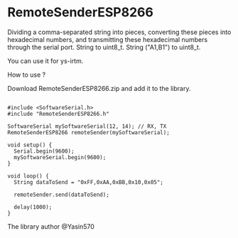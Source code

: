 # RemoteSenderESP8266 
Dividing a comma-separated string into pieces, converting these pieces into hexadecimal numbers, and transmitting these hexadecimal numbers through the serial port.  String to uint8_t.   String ("A1,B1") to uint8_t.


You can use it for ys-irtm.



How to use ?

Download RemoteSenderESP8266.zip and add it to the library.

```

#include <SoftwareSerial.h>
#include "RemoteSenderESP8266.h"

SoftwareSerial mySoftwareSerial(12, 14); // RX, TX
RemoteSenderESP8266 remoteSender(mySoftwareSerial);

void setup() {
  Serial.begin(9600);
  mySoftwareSerial.begin(9600);
}

void loop() {
  String dataToSend = "0xFF,0xAA,0xBB,0x10,0x05";
  
  remoteSender.send(dataToSend);

  delay(1000);
}

```

The library author @Yasin570



